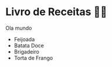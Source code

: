 # Livro de Receitas :man_cook:

Ola mundo 

- Feijoada
- Batata Doce
- Brigadeiro
- Torta de Frango
